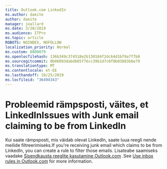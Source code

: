 ```yaml
---
title: Outlook.com LinkedIn
ms.author: daeite
author: daeite
manager: joallard
ms.date: 3/20/2019
ms.audience: ITPro
ms.topic: article
ROBOTS: NOINDEX, NOFOLLOW
localization_priority: Normal
ms.custom: 8000079
ms.openlocfilehash: 136b349c374518e2b130184f2dc64d1bf9a7f7b0
ms.sourcegitcommit: 0b06093dabd685f76cc39b1d7c0f8b03883b6e79
ms.translationtype: MT
ms.contentlocale: et-EE
ms.lasthandoff: 10/25/2019
ms.locfileid: "36494343"
---
```

# <a name="issues-with-junk-email-claiming-to-be-from-linkedin"></a><span data-ttu-id="cc181-102">Probleemid rämpsposti, väites, et LinkedIn</span><span class="sxs-lookup"><span data-stu-id="cc181-102">Issues with Junk email claiming to be from LinkedIn</span></span>

<span data-ttu-id="cc181-103">Kui saate rämpsposti, mis väidab olevat LinkedIn, saate luua reegli nende meilide filtreerimiseks.</span><span class="sxs-lookup"><span data-stu-id="cc181-103">If you're receiving junk email which claims to be from LinkedIn, you can create a rule to filter those emails.</span></span>
<span data-ttu-id="cc181-104">Lisateabe saamiseks vaadake [Sisendkausta reeglite kasutamine Outlook.com](https://aka.ms/OutlookComInboxRules) .</span><span class="sxs-lookup"><span data-stu-id="cc181-104">See [Use inbox rules in Outlook.com](https://aka.ms/OutlookComInboxRules) for more information.</span></span>


